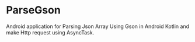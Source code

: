 # ParseGson
Android application for Parsing Json Array Using Gson in Android Kotlin and make Http request using AsyncTask.
